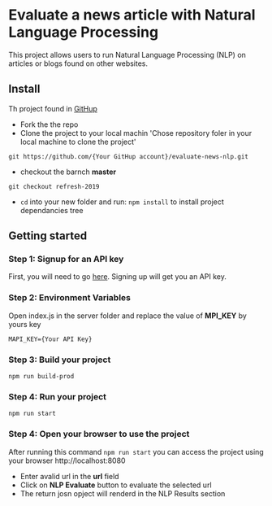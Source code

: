 # Evaluate a news article with Natural Language Processing

This project allows users to run Natural Language Processing (NLP) on articles or blogs found on other websites.


## Install

Th  project found in  [GitHup](https://github.com/bmeabeed/evaluate-news-nlp)

- Fork the the repo
- Clone the project to your local machin 'Chose repository foler in your local machine to clone the project'

`git https://github.com/{Your GitHup account}/evaluate-news-nlp.git`

- checkout the barnch **master**

`git checkout refresh-2019`

- `cd` into your new folder and run:
  `npm install` to install project dependancies tree


## Getting started

### Step 1: Signup for an API key
First, you will need to go [here](https://www.meaningcloud.com/developer/login). Signing up will get you an API key. 

### Step 2: Environment Variables
Open index.js in the server folder and replace the value of **MPI_KEY** by yours key

`MAPI_KEY={Your API Key}`

### Step 3: Build your project

   `npm run build-prod`

### Step 4: Run your project

   `npm run start` 


  ### Step 4: Open your browser to use the project
  After running this command `npm run start` you can access the project using your browser    http://localhost:8080

- Enter avalid url in the **url** field
- Click on **NLP Evaluate** button to evaluate the selected url
- The return josn opject will renderd in the NLP Results section






